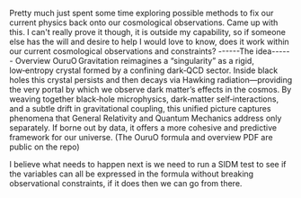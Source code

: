 Pretty much just spent some time exploring possible methods to fix our current physics back onto our cosmological observations. Came up with this. I can't really prove it though, it is outside my capability, 
so if someone else has the will and desire to help I would love to know, does it work within our current cosmological observations and constraints?
------The idea------
Overview
OuruO Gravitation reimagines a “singularity” as a rigid, low‑entropy crystal formed by a confining dark‑QCD sector. Inside black holes this crystal persists and then decays via Hawking radiation—providing the very portal by which we observe dark matter’s effects in the cosmos.
By weaving together black‑hole microphysics, dark‑matter self‑interactions, and a subtle drift in gravitational coupling, this unified picture captures phenomena that General Relativity and Quantum Mechanics address only separately. If borne out by data, it offers a more cohesive and predictive framework for our universe. 
(The OuruO formula and overview PDF are public on the repo)

I believe what needs to happen next is we need to run a SIDM test to see if the variables can all be expressed in the formula without breaking observational constraints, if it does then we can go from there.
